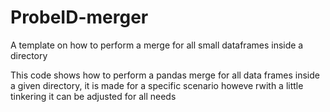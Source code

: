 # ProbeID-merger
A template on how to perform a merge for all small dataframes inside a directory

This code shows how to perform a pandas merge for all data frames inside a given directory, it is made for a specific scenario howeve rwith a little tinkering it can be adjusted for all needs
